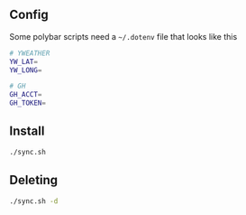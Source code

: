 ## Config

Some polybar scripts need a `~/.dotenv` file that looks like this
```sh
# YWEATHER
YW_LAT=
YW_LONG=

# GH
GH_ACCT=
GH_TOKEN=
```

## Install
```sh
./sync.sh
```

## Deleting
```sh
./sync.sh -d
```
